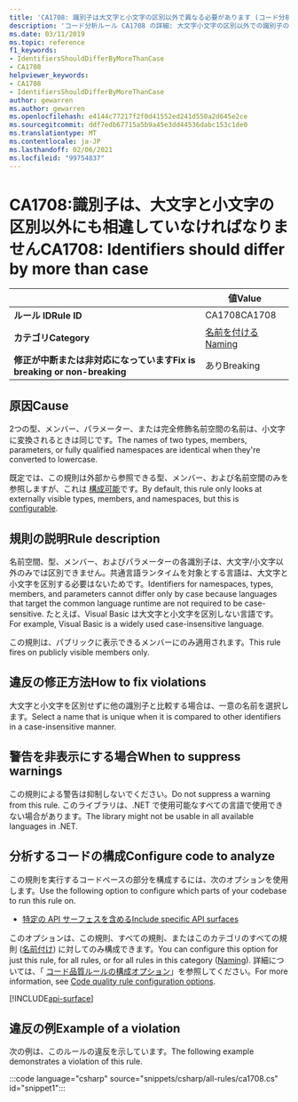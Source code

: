 ```yaml
---
title: 'CA1708: 識別子は大文字と小文字の区別以外で異なる必要があります (コード分析)'
description: 'コード分析ルール CA1708 の詳細: 大文字小文字の区別以外での識別子の違い'
ms.date: 03/11/2019
ms.topic: reference
f1_keywords:
- IdentifiersShouldDifferByMoreThanCase
- CA1708
helpviewer_keywords:
- CA1708
- IdentifiersShouldDifferByMoreThanCase
author: gewarren
ms.author: gewarren
ms.openlocfilehash: e4144c77217f2f0d41552ed241d550a2d645e2ce
ms.sourcegitcommit: ddf7edb67715a5b9a45e3dd44536dabc153c1de0
ms.translationtype: MT
ms.contentlocale: ja-JP
ms.lasthandoff: 02/06/2021
ms.locfileid: "99754837"
---
```

# <a name="ca1708-identifiers-should-differ-by-more-than-case"></a><span data-ttu-id="36b39-103">CA1708:識別子は、大文字と小文字の区別以外にも相違していなければなりません</span><span class="sxs-lookup"><span data-stu-id="36b39-103">CA1708: Identifiers should differ by more than case</span></span>

| | <span data-ttu-id="36b39-104">値</span><span class="sxs-lookup"><span data-stu-id="36b39-104">Value</span></span> |
|-|-|
| <span data-ttu-id="36b39-105">**ルール ID**</span><span class="sxs-lookup"><span data-stu-id="36b39-105">**Rule ID**</span></span> |<span data-ttu-id="36b39-106">CA1708</span><span class="sxs-lookup"><span data-stu-id="36b39-106">CA1708</span></span>|
| <span data-ttu-id="36b39-107">**カテゴリ**</span><span class="sxs-lookup"><span data-stu-id="36b39-107">**Category**</span></span> |[<span data-ttu-id="36b39-108">名前を付ける</span><span class="sxs-lookup"><span data-stu-id="36b39-108">Naming</span></span>](naming-warnings.md)|
| <span data-ttu-id="36b39-109">**修正が中断または非対応になっています**</span><span class="sxs-lookup"><span data-stu-id="36b39-109">**Fix is breaking or non-breaking**</span></span> |<span data-ttu-id="36b39-110">あり</span><span class="sxs-lookup"><span data-stu-id="36b39-110">Breaking</span></span>|

## <a name="cause"></a><span data-ttu-id="36b39-111">原因</span><span class="sxs-lookup"><span data-stu-id="36b39-111">Cause</span></span>

<span data-ttu-id="36b39-112">2つの型、メンバー、パラメーター、または完全修飾名前空間の名前は、小文字に変換されるときは同じです。</span><span class="sxs-lookup"><span data-stu-id="36b39-112">The names of two types, members, parameters, or fully qualified namespaces are identical when they're converted to lowercase.</span></span>

<span data-ttu-id="36b39-113">既定では、この規則は外部から参照できる型、メンバー、および名前空間のみを参照しますが、これは [構成可能](#configure-code-to-analyze)です。</span><span class="sxs-lookup"><span data-stu-id="36b39-113">By default, this rule only looks at externally visible types, members, and namespaces, but this is [configurable](#configure-code-to-analyze).</span></span>

## <a name="rule-description"></a><span data-ttu-id="36b39-114">規則の説明</span><span class="sxs-lookup"><span data-stu-id="36b39-114">Rule description</span></span>

<span data-ttu-id="36b39-115">名前空間、型、メンバー、およびパラメーターの各識別子は、大文字/小文字以外のみでは区別できません。共通言語ランタイムを対象とする言語は、大文字と小文字を区別する必要はないためです。</span><span class="sxs-lookup"><span data-stu-id="36b39-115">Identifiers for namespaces, types, members, and parameters cannot differ only by case because languages that target the common language runtime are not required to be case-sensitive.</span></span> <span data-ttu-id="36b39-116">たとえば、Visual Basic は大文字と小文字を区別しない言語です。</span><span class="sxs-lookup"><span data-stu-id="36b39-116">For example, Visual Basic is a widely used case-insensitive language.</span></span>

<span data-ttu-id="36b39-117">この規則は、パブリックに表示できるメンバーにのみ適用されます。</span><span class="sxs-lookup"><span data-stu-id="36b39-117">This rule fires on publicly visible members only.</span></span>

## <a name="how-to-fix-violations"></a><span data-ttu-id="36b39-118">違反の修正方法</span><span class="sxs-lookup"><span data-stu-id="36b39-118">How to fix violations</span></span>

<span data-ttu-id="36b39-119">大文字と小文字を区別せずに他の識別子と比較する場合は、一意の名前を選択します。</span><span class="sxs-lookup"><span data-stu-id="36b39-119">Select a name that is unique when it is compared to other identifiers in a case-insensitive manner.</span></span>

## <a name="when-to-suppress-warnings"></a><span data-ttu-id="36b39-120">警告を非表示にする場合</span><span class="sxs-lookup"><span data-stu-id="36b39-120">When to suppress warnings</span></span>

<span data-ttu-id="36b39-121">この規則による警告は抑制しないでください。</span><span class="sxs-lookup"><span data-stu-id="36b39-121">Do not suppress a warning from this rule.</span></span> <span data-ttu-id="36b39-122">このライブラリは、.NET で使用可能なすべての言語で使用できない場合があります。</span><span class="sxs-lookup"><span data-stu-id="36b39-122">The library might not be usable in all available languages in .NET.</span></span>

## <a name="configure-code-to-analyze"></a><span data-ttu-id="36b39-123">分析するコードの構成</span><span class="sxs-lookup"><span data-stu-id="36b39-123">Configure code to analyze</span></span>

<span data-ttu-id="36b39-124">この規則を実行するコードベースの部分を構成するには、次のオプションを使用します。</span><span class="sxs-lookup"><span data-stu-id="36b39-124">Use the following option to configure which parts of your codebase to run this rule on.</span></span>

- [<span data-ttu-id="36b39-125">特定の API サーフェスを含める</span><span class="sxs-lookup"><span data-stu-id="36b39-125">Include specific API surfaces</span></span>](#include-specific-api-surfaces)

<span data-ttu-id="36b39-126">このオプションは、この規則、すべての規則、またはこのカテゴリのすべての規則 ([名前付け](naming-warnings.md)) に対してのみ構成できます。</span><span class="sxs-lookup"><span data-stu-id="36b39-126">You can configure this option for just this rule, for all rules, or for all rules in this category ([Naming](naming-warnings.md)).</span></span> <span data-ttu-id="36b39-127">詳細については、「 [コード品質ルールの構成オプション](../code-quality-rule-options.md)」を参照してください。</span><span class="sxs-lookup"><span data-stu-id="36b39-127">For more information, see [Code quality rule configuration options](../code-quality-rule-options.md).</span></span>

[!INCLUDE[api-surface](~/includes/code-analysis/api-surface.md)]

## <a name="example-of-a-violation"></a><span data-ttu-id="36b39-128">違反の例</span><span class="sxs-lookup"><span data-stu-id="36b39-128">Example of a violation</span></span>

<span data-ttu-id="36b39-129">次の例は、このルールの違反を示しています。</span><span class="sxs-lookup"><span data-stu-id="36b39-129">The following example demonstrates a violation of this rule.</span></span>

:::code language="csharp" source="snippets/csharp/all-rules/ca1708.cs" id="snippet1":::
